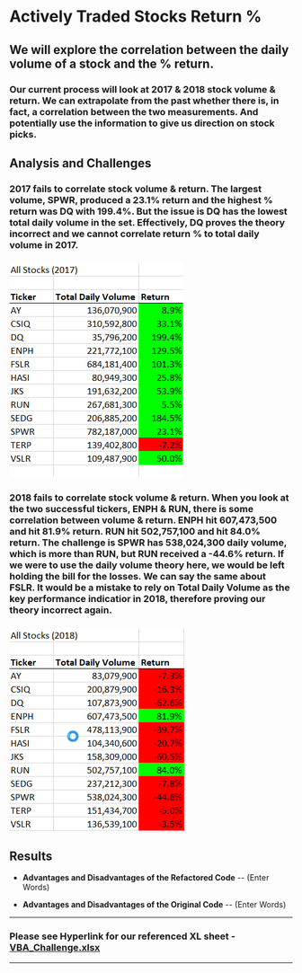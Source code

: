 # Actively Traded Stocks Return %

## We will explore the correlation between the daily volume of a stock and the % return.

### Our current process will look at 2017 & 2018 stock volume & return. We can extrapolate from the past whether there is, in fact, a correlation between the two measurements. And potentially use the information to give us direction on stock picks.

## Analysis and Challenges 

### 2017 fails to correlate stock volume & return. The largest volume, SPWR, produced a 23.1% return and the highest % return was DQ with 199.4%. But the issue is DQ has the lowest total daily volume in the set. Effectively, DQ proves the theory incorrect and we cannot correlate return % to total daily volume in 2017. 

### ![VBA_Challenge_2017](https://github.com/ScottyMacCVC/stock-analysis/blob/main/Resources/VBA_Challenge_2017.png) 

### 2018 fails to correlate stock volume & return. When you look at the two successful tickers, ENPH & RUN, there is some correlation between volume & return. ENPH hit 607,473,500 and hit 81.9% return. RUN hit 502,757,100 and hit 84.0% return. The challenge is SPWR has 538,024,300 daily volume, which is more than RUN, but RUN received a -44.6% return. If we were to use the daily volume theory here, we would be left holding the bill for the losses. We can say the same about FSLR. It would be a mistake to rely on Total Daily Volume as the key performance indicatior in 2018, therefore proving our theory incorrect again. 

### ![VBA_Challenge_2018](https://github.com/ScottyMacCVC/stock-analysis/blob/main/Resources/VBA_Challenge_2018.png)

## Results

- **Advantages and Disadvantages of the Refactored Code**
-- (Enter Words)

- **Advantages and Disadvantages of the Original Code**
-- (Enter Words)
---
### Please see Hyperlink for our referenced XL sheet  - [VBA_Challenge.xlsx](VBA_Challenge.xlsx)
---
